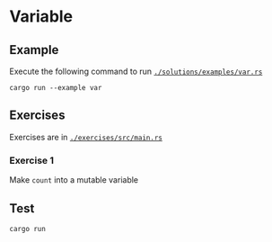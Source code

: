 # Variable

## Example

Execute the following command to run [`./solutions/examples/var.rs`](./solutions/examples/var.rs)

```shell
cargo run --example var
```

## Exercises

Exercises are in [`./exercises/src/main.rs`](./exercises/src/main.rs)

### Exercise 1

Make `count` into a mutable variable

## Test

```shell
cargo run
```
